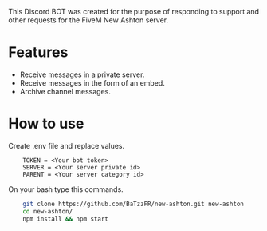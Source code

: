 This Discord BOT was created for the purpose of responding to support and other requests for the FiveM New Ashton server.

# Features

* Receive messages in a private server.
* Receive messages in the form of an embed.
* Archive channel messages.

# How to use

Create .env file and replace values.

```env
    TOKEN = <Your bot token>
    SERVER = <Your server private id>
    PARENT = <Your server category id>
```

On your bash type this commands.

```bash
    git clone https://github.com/BaTzzFR/new-ashton.git new-ashton
    cd new-ashton/
    npm install && npm start
```
